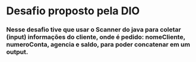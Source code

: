 # Desafio proposto pela DIO

### Nesse desafio tive que usar o Scanner do java para coletar (input) informações do cliente, onde é pedido: nomeCliente, numeroConta, agencia e saldo, para poder concatenar em um output.